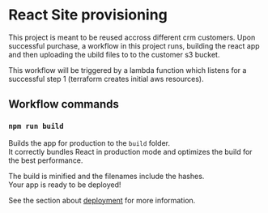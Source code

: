 # React Site provisioning

This project is meant to be reused accross different crm customers. Upon successful purchase, a workflow in this project runs, building the react app and then uploading the ubild files to to the customer s3 bucket. 

This workflow will be triggered by a lambda function which listens for a successful step 1 (terraform creates initial aws resources). 

## Workflow commands

### `npm run build`

Builds the app for production to the `build` folder.\
It correctly bundles React in production mode and optimizes the build for the best performance.

The build is minified and the filenames include the hashes.\
Your app is ready to be deployed!

See the section about [deployment](https://facebook.github.io/create-react-app/docs/deployment) for more information.


